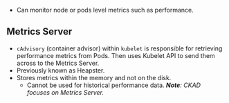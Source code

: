 - Can monitor node or pods level metrics such as performance.
## Metrics Server
- `cAdvisory` (container advisor) within `kubelet` is responsible for retrieving performance metrics from Pods. Then uses Kubelet API to send them across to the Metrics Server.
- Previously known as Heapster.
- Stores metrics within the memory and not on the disk.
	- Cannot be used for historical performance data.
***Note**: CKAD focuses on Metrics Server.* 
